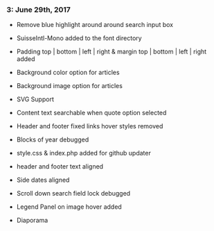 ### 3: June 29th, 2017
* Remove blue highlight around around search input box
* SuisseIntl-Mono added to the font directory
* Padding top | bottom | left | right & margin top | bottom | left | right added
* Background color option for articles
* Background image option for articles
* SVG Support
* Content text searchable when quote option selected
* Header and footer fixed links hover styles removed
* Blocks of year debugged
* style.css & index.php added for github updater
* header and footer text aligned
* Side dates aligned
* Scroll down search field lock debugged
* Legend Panel on image hover added


* Diaporama
